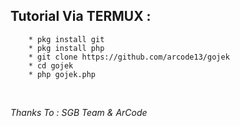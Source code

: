 ## Tutorial Via TERMUX :
        * pkg install git
        * pkg install php
        * git clone https://github.com/arcode13/gojek
        * cd gojek
        * php gojek.php
<br/>

 _Thanks To : SGB Team & ArCode_
